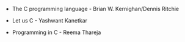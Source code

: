 * The C programming language - Brian W. Kernighan/Dennis Ritchie 

* Let us C - Yashwant Kanetkar 

* Programming in C - Reema Thareja 
